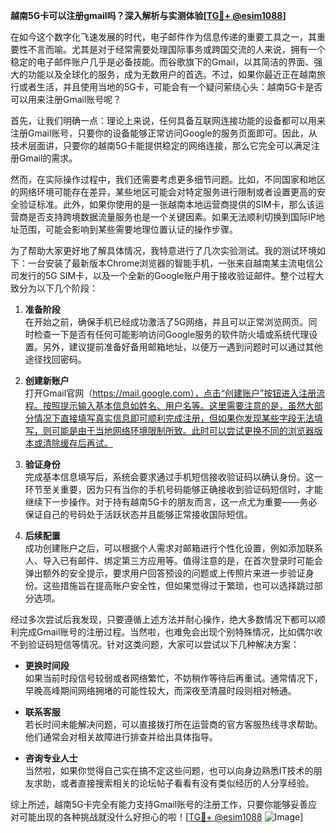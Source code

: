 **越南5G卡可以注册gmail吗？深入解析与实测体验[[TG💪+ @esim1088](https://t.me/s/esim1088)]**

在如今这个数字化飞速发展的时代，电子邮件作为信息传递的重要工具之一，其重要性不言而喻。尤其是对于经常需要处理国际事务或跨国交流的人来说，拥有一个稳定的电子邮件账户几乎是必备技能。而谷歌旗下的Gmail，以其简洁的界面、强大的功能以及全球化的服务，成为无数用户的首选。不过，如果你最近正在越南旅行或者生活，并且使用当地的5G卡，可能会有一个疑问萦绕心头：越南5G卡是否可以用来注册Gmail账号呢？

首先，让我们明确一点：理论上来说，任何具备互联网连接功能的设备都可以用来注册Gmail账号，只要你的设备能够正常访问Google的服务页面即可。因此，从技术层面讲，只要你的越南5G卡能提供稳定的网络连接，那么它完全可以满足注册Gmail的需求。

然而，在实际操作过程中，我们还需要考虑更多细节问题。比如，不同国家和地区的网络环境可能存在差异，某些地区可能会对特定服务进行限制或者设置更高的安全验证标准。此外，如果你使用的是一张越南本地运营商提供的SIM卡，那么该运营商是否支持跨境数据流量服务也是一个关键因素。如果无法顺利切换到国际IP地址范围，可能会影响到某些需要地理位置认证的操作步骤。

为了帮助大家更好地了解具体情况，我特意进行了几次实验测试。我的测试环境如下：一台安装了最新版本Chrome浏览器的智能手机，一张来自越南某主流电信公司发行的5G SIM卡，以及一个全新的Google账户用于接收验证邮件。整个过程大致分为以下几个阶段：

1. **准备阶段**  
   在开始之前，确保手机已经成功激活了5G网络，并且可以正常浏览网页。同时检查一下是否有任何可能影响访问Google服务的软件防火墙或系统代理设置。另外，建议提前准备好备用邮箱地址，以便万一遇到问题时可以通过其他途径找回密码。

2. **创建新账户**  
   打开Gmail官网（https://mail.google.com），点击“创建账户”按钮进入注册流程。按照提示输入基本信息如姓名、用户名等。这里需要注意的是，虽然大部分情况下直接填写真实信息即可顺利完成注册，但如果你发现某些字段无法填写，则可能是由于当地网络环境限制所致。此时可以尝试更换不同的浏览器版本或清除缓存后再试。

3. **验证身份**  
   完成基本信息填写后，系统会要求通过手机短信接收验证码以确认身份。这一环节至关重要，因为只有当你的手机号码能够正确接收到验证码短信时，才能继续下一步操作。对于持有越南5G卡的朋友而言，这一点尤为重要——务必保证自己的号码处于活跃状态并且能够正常接收国际短信。

4. **后续配置**  
   成功创建账户之后，可以根据个人需求对邮箱进行个性化设置，例如添加联系人、导入已有邮件、绑定第三方应用等。值得注意的是，在首次登录时可能会弹出额外的安全提示，要求用户回答预设的问题或上传照片来进一步验证身份。这些措施旨在提高账户安全性，但如果觉得过于繁琐，也可以选择跳过部分选项。

经过多次尝试后我发现，只要遵循上述方法并耐心操作，绝大多数情况下都可以顺利完成Gmail账号的注册过程。当然啦，也难免会出现个别特殊情况，比如偶尔收不到验证码短信等情况。针对这类问题，大家可以尝试以下几种解决方案：

- **更换时间段**  
  如果当前时段信号较弱或者网络繁忙，不妨稍作等待后再重试。通常情况下，早晚高峰期间网络拥堵的可能性较大，而深夜至清晨时段则相对畅通。

- **联系客服**  
  若长时间未能解决问题，可以直接拨打所在运营商的官方客服热线寻求帮助。他们通常会对相关故障进行排查并给出具体指导。

- **咨询专业人士**  
  当然啦，如果你觉得自己实在搞不定这些问题，也可以向身边熟悉IT技术的朋友求助，或者直接搜索相关的论坛帖子看看有没有类似经历的人分享经验。

综上所述，越南5G卡完全有能力支持Gmail账号的注册工作，只要你能够妥善应对可能出现的各种挑战就没什么好担心的啦！[[TG💪+ @esim1088](https://t.me/s/esim1088) ![Image](https://i.postimg.cc/4NQfJmqS/Snipaste-2025-05-13-00-14-12.png)]